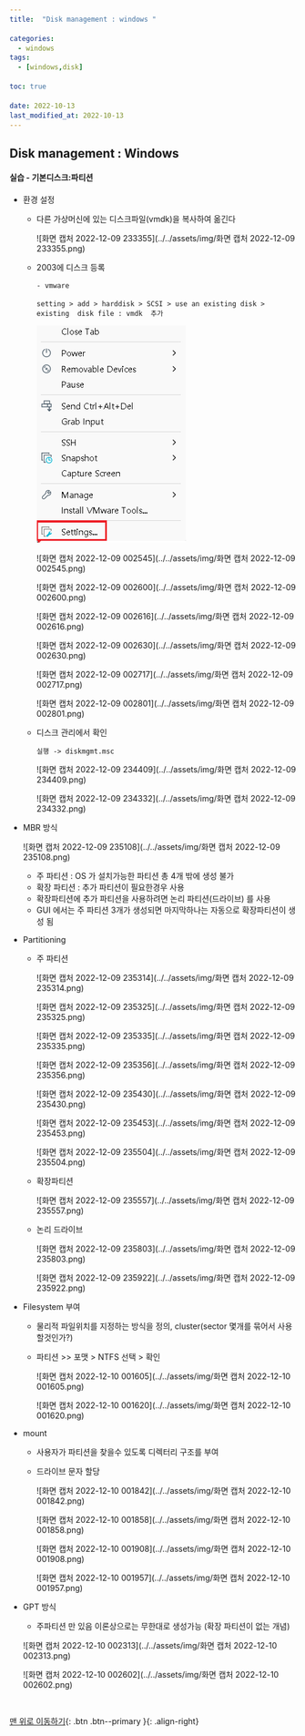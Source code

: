 ```yaml
---
title:  "Disk management : windows "

categories:
  - windows
tags:
  - [windows,disk]

toc: true

date: 2022-10-13
last_modified_at: 2022-10-13
---
```


## Disk management : Windows

#### 실습 - 기본디스크:파티션

- 환경 설정

  - 다른 가상머신에 있는 디스크파일(vmdk)을 복사하여 옮긴다

    ![화면 캡처 2022-12-09 233355](../../assets/img/화면 캡처 2022-12-09 233355.png)

  - 2003에 디스크 등록

    ```
    - vmware 
    
    setting > add > harddisk > SCSI > use an existing disk >
    existing  disk file : vmdk  추가 
    ```

    ![vczvcz](../../assets/img/vczvcz.png)

    ![화면 캡처 2022-12-09 002545](../../assets/img/화면 캡처 2022-12-09 002545.png)

    ![화면 캡처 2022-12-09 002600](../../assets/img/화면 캡처 2022-12-09 002600.png)

    ![화면 캡처 2022-12-09 002616](../../assets/img/화면 캡처 2022-12-09 002616.png)

    ![화면 캡처 2022-12-09 002630](../../assets/img/화면 캡처 2022-12-09 002630.png)

    ![화면 캡처 2022-12-09 002717](../../assets/img/화면 캡처 2022-12-09 002717.png)

    ![화면 캡처 2022-12-09 002801](../../assets/img/화면 캡처 2022-12-09 002801.png)

  - 디스크 관리에서 확인

    ```
    실행 -> diskmgmt.msc
    ```

    ![화면 캡처 2022-12-09 234409](../../assets/img/화면 캡처 2022-12-09 234409.png)

    ![화면 캡처 2022-12-09 234332](../../assets/img/화면 캡처 2022-12-09 234332.png)

- MBR 방식

  ![화면 캡처 2022-12-09 235108](../../assets/img/화면 캡처 2022-12-09 235108.png)

  - 주 파티션 : OS 가 설치가능한 파티션  총 4개 밖에 생성 불가 
  - 확장 파티션 : 추가 파티션이 필요한경우 사용
  - 확장파티션에 추가 파티션을 사용하려면 논리 파티션(드라이브) 를 사용
  - GUI 에서는 주 파티션 3개가 생성되면 마지막하나는 자동으로 확장파티션이 생성 됨

- Partitioning 

  - 주 파티션

    ![화면 캡처 2022-12-09 235314](../../assets/img/화면 캡처 2022-12-09 235314.png)

    ![화면 캡처 2022-12-09 235325](../../assets/img/화면 캡처 2022-12-09 235325.png)

    ![화면 캡처 2022-12-09 235335](../../assets/img/화면 캡처 2022-12-09 235335.png)

    ![화면 캡처 2022-12-09 235356](../../assets/img/화면 캡처 2022-12-09 235356.png)

    ![화면 캡처 2022-12-09 235430](../../assets/img/화면 캡처 2022-12-09 235430.png)

    ![화면 캡처 2022-12-09 235453](../../assets/img/화면 캡처 2022-12-09 235453.png)

    ![화면 캡처 2022-12-09 235504](../../assets/img/화면 캡처 2022-12-09 235504.png)

  - 확장파티션

    ![화면 캡처 2022-12-09 235557](../../assets/img/화면 캡처 2022-12-09 235557.png)

  - 논리 드라이브

    ![화면 캡처 2022-12-09 235803](../../assets/img/화면 캡처 2022-12-09 235803.png)

    ![화면 캡처 2022-12-09 235922](../../assets/img/화면 캡처 2022-12-09 235922.png)

- Filesystem 부여

  - 물리적 파일위치를 지정하는 방식을 정의, cluster(sector 몇개를 묶어서 사용할것인가?)

  - 파티션 >> 포맷 > NTFS 선택 > 확인

    ![화면 캡처 2022-12-10 001605](../../assets/img/화면 캡처 2022-12-10 001605.png)

    ![화면 캡처 2022-12-10 001620](../../assets/img/화면 캡처 2022-12-10 001620.png)

- mount

  - 사용자가 파티션을 찾을수 있도록 디렉터리 구조를 부여 

  - 드라이브 문자 할당

    ![화면 캡처 2022-12-10 001842](../../assets/img/화면 캡처 2022-12-10 001842.png)

    ![화면 캡처 2022-12-10 001858](../../assets/img/화면 캡처 2022-12-10 001858.png)

    ![화면 캡처 2022-12-10 001908](../../assets/img/화면 캡처 2022-12-10 001908.png)

    ![화면 캡처 2022-12-10 001957](../../assets/img/화면 캡처 2022-12-10 001957.png)

- GPT 방식

  - 주파티션 만 있음 이론상으로는 무한대로 생성가능 (확장 파티션이 없는 개념)

  ![화면 캡처 2022-12-10 002313](../../assets/img/화면 캡처 2022-12-10 002313.png)

  ![화면 캡처 2022-12-10 002602](../../assets/img/화면 캡처 2022-12-10 002602.png)

  

<br>

[맨 위로 이동하기](#){: .btn .btn--primary }{: .align-right}